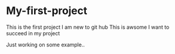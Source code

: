 # My-first-project
This is the first project 
I am new to git hub
This is awsome
I want to succeed in my project



Just working on some example..
